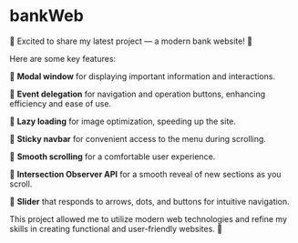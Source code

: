 # bankWeb 

🌟 Excited to share my latest project — a modern bank website! 🌟

Here are some key features:

🔹 **Modal window** for displaying important information and interactions.

🔹 **Event delegation** for navigation and operation buttons, enhancing efficiency and ease of use.

🔹 **Lazy loading** for image optimization, speeding up the site.

🔹 **Sticky navbar** for convenient access to the menu during scrolling.

🔹 **Smooth scrolling** for a comfortable user experience.

🔹 **Intersection Observer API** for a smooth reveal of new sections as you scroll.

🔹 **Slider** that responds to arrows, dots, and buttons for intuitive navigation.

This project allowed me to utilize modern web technologies and refine my skills in creating functional and user-friendly websites. 🚀
 
